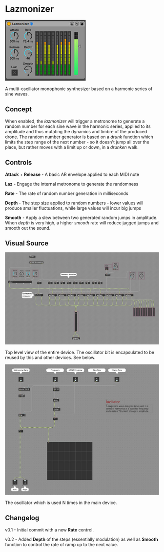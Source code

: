# Lazmonizer

![Lazmonizer Screenshot](https://github.com/mlazarev/m4l/blob/main/lazmonizer/images/lazmonizer_main.jpg)

A multi-oscillator monophonic synthesizer based on a harmonic series of sine waves. 

## Concept

When enabled, the *lazmonizer* will trigger a metronome to generate a random number for each sine wave in the harmonic series, applied to its amplitude
and thus mutating the dynamics and timbre of the produced drone. The random number generator is based on a *drunk* function which limits the step range
of the next number - so it doesn't jump all over the place, but rather moves with a limit up or down, in a *drunken* walk.

## Controls
**Attack** + **Release** - A basic AR envelope applied to each MIDI note

**Laz** - Engage the internal metronome to generate the randomness

**Rate** - The rate of random number generation in milliseconds

**Depth** - The step size applied to random numbers - lower values will produce smaller fluctuations, while large values will incur big jumps

**Smooth** - Apply a slew between two generated random jumps in amplitude. When *depth* is very high, a higher *smooth* rate will reduce jagged jumps and smooth out the sound.


## Visual Source

![Lazmonizer Source](https://github.com/mlazarev/m4l/blob/main/lazmonizer/images/lazmonizer_src.0.2.jpg)

Top level view of the entire device. The oscillator bit is encapsulated to be reused by this and other devices. See below.

![Lazillator Source](https://github.com/mlazarev/m4l/blob/main/lazmonizer/images/lazillator_src.0.2.jpg)

The oscillator which is used N times in the main device. 


## Changelog
v0.1 - Initial commit with a new **Rate** control.

v0.2 - Added **Depth** of the steps (essentially modulation) as well as **Smooth** function to control the rate of ramp up to the next value.
